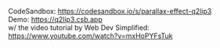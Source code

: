 CodeSandbox: https://codesandbox.io/s/parallax-effect-q2lip3<br/>
Demo: https://q2lip3.csb.app<br/>
w/ the video tutorial by Web Dev Simplified: https://www.youtube.com/watch?v=mxHoPYFsTuk<br/>

